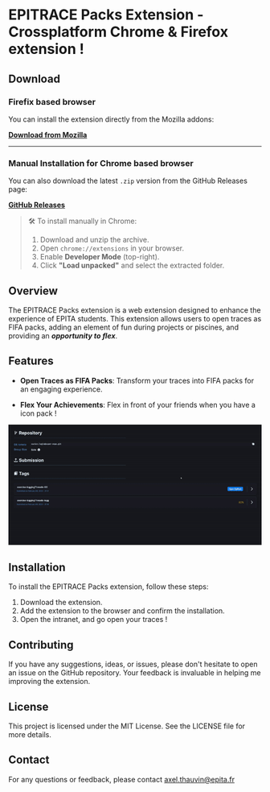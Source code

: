 # EPITRACE Packs Extension - Crossplatform Chrome & Firefox extension !

## Download

### Firefix based browser
You can install the extension directly from the Mozilla addons:

[**Download from Mozilla**](https://addons.mozilla.org/firefox/downloads/file/4508497/50ff204e3f9641388f39-1.0.xpi)

---

### Manual Installation for Chrome based browser
You can also download the latest `.zip` version from the GitHub Releases page:

[**GitHub Releases**](https://github.com/Axthauvin/epitrace-packs/releases/)

> 🛠️ To install manually in Chrome:
> 1. Download and unzip the archive.
> 2. Open `chrome://extensions` in your browser.
> 3. Enable **Developer Mode** (top-right).
> 4. Click **"Load unpacked"** and select the extracted folder.

## Overview

The EPITRACE Packs extension is a web extension designed to enhance the experience of EPITA students. This extension allows users to open traces as FIFA packs, adding an element of fun during projects or piscines, and providing an **_opportunity to flex_**.

## Features

- **Open Traces as FIFA Packs**: Transform your traces into FIFA packs for an engaging experience.

- **Flex Your Achievements**: Flex in front of your friends when you have a icon pack !

![EPITRACE Packs Extension](./images_github/illustration.gif)

## Installation

To install the EPITRACE Packs extension, follow these steps:

1. Download the extension.
2. Add the extension to the browser and confirm the installation.
3. Open the intranet, and go open your traces !

## Contributing

If you have any suggestions, ideas, or issues, please don't hesitate to open an issue on the GitHub repository. Your feedback is invaluable in helping me improving the extension.

## License

This project is licensed under the MIT License. See the LICENSE file for more details.

## Contact

For any questions or feedback, please contact [axel.thauvin@epita.fr](mailto:axel.thauvin@epita.fr)
